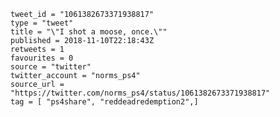 ```
tweet_id = "1061382673371938817"
type = "tweet"
title = "\"I shot a moose, once.\""
published = 2018-11-10T22:18:43Z
retweets = 1
favourites = 0
source = "twitter"
twitter_account = "norms_ps4"
source_url = "https://twitter.com/norms_ps4/status/1061382673371938817"
tag = [ "ps4share", "reddeadredemption2",]
```

<p class='image'><img src='https://mnf.m17s.net/2018/11/10/DrrJ6nNWsAA7ZhI.jpg' alt=''></p>

